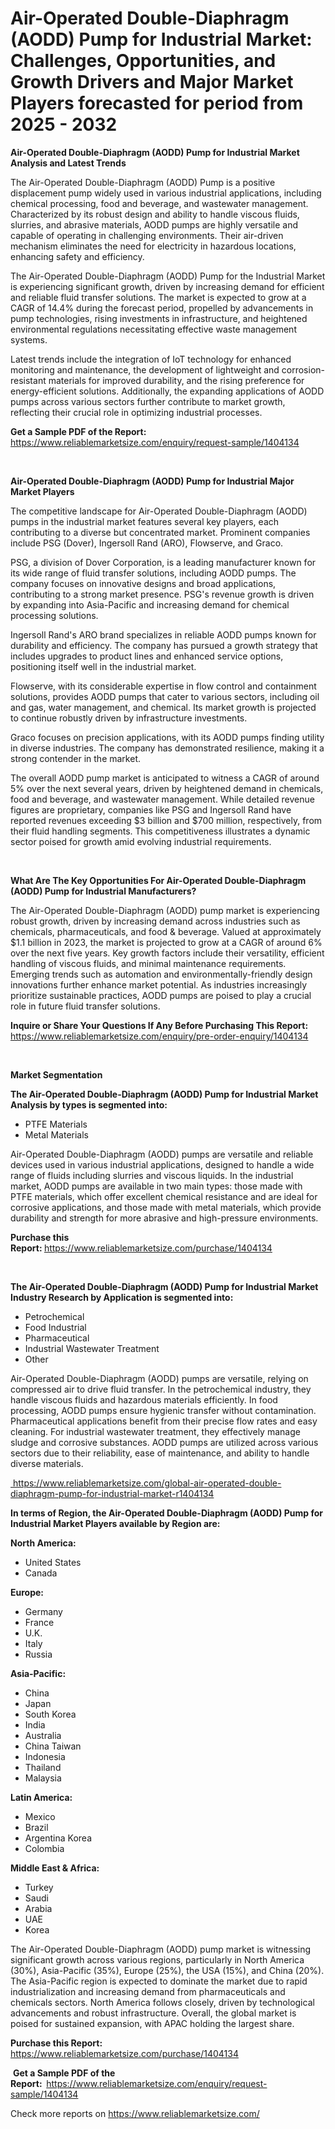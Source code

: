 <p><h1>Air-Operated Double-Diaphragm (AODD) Pump for Industrial Market: Challenges, Opportunities, and Growth Drivers and Major Market Players forecasted for period from 2025 - 2032</h1></p><p><strong>Air-Operated Double-Diaphragm (AODD) Pump for Industrial Market Analysis and Latest Trends</strong></p>
<p><p>The Air-Operated Double-Diaphragm (AODD) Pump is a positive displacement pump widely used in various industrial applications, including chemical processing, food and beverage, and wastewater management. Characterized by its robust design and ability to handle viscous fluids, slurries, and abrasive materials, AODD pumps are highly versatile and capable of operating in challenging environments. Their air-driven mechanism eliminates the need for electricity in hazardous locations, enhancing safety and efficiency.</p><p>The Air-Operated Double-Diaphragm (AODD) Pump for the Industrial Market is experiencing significant growth, driven by increasing demand for efficient and reliable fluid transfer solutions. The market is expected to grow at a CAGR of 14.4% during the forecast period, propelled by advancements in pump technologies, rising investments in infrastructure, and heightened environmental regulations necessitating effective waste management systems.</p><p>Latest trends include the integration of IoT technology for enhanced monitoring and maintenance, the development of lightweight and corrosion-resistant materials for improved durability, and the rising preference for energy-efficient solutions. Additionally, the expanding applications of AODD pumps across various sectors further contribute to market growth, reflecting their crucial role in optimizing industrial processes.</p></p>
<p><strong>Get a Sample PDF of the Report:&nbsp;</strong> <a href="https://www.reliablemarketsize.com/enquiry/request-sample/1404134?utm_campaign=2747&utm_medium=2&utm_source=Github&utm_content=ia&utm_term=28032025&utm_id=air-operated-double-diaphragm-aodd-pump-for-industrial">https://www.reliablemarketsize.com/enquiry/request-sample/1404134</a></p>
<p>&nbsp;</p>
<p><strong>Air-Operated Double-Diaphragm (AODD) Pump for Industrial Major Market Players</strong></p>
<p><p>The competitive landscape for Air-Operated Double-Diaphragm (AODD) pumps in the industrial market features several key players, each contributing to a diverse but concentrated market. Prominent companies include PSG (Dover), Ingersoll Rand (ARO), Flowserve, and Graco. </p><p>PSG, a division of Dover Corporation, is a leading manufacturer known for its wide range of fluid transfer solutions, including AODD pumps. The company focuses on innovative designs and broad applications, contributing to a strong market presence. PSG's revenue growth is driven by expanding into Asia-Pacific and increasing demand for chemical processing solutions.</p><p>Ingersoll Rand's ARO brand specializes in reliable AODD pumps known for durability and efficiency. The company has pursued a growth strategy that includes upgrades to product lines and enhanced service options, positioning itself well in the industrial market. </p><p>Flowserve, with its considerable expertise in flow control and containment solutions, provides AODD pumps that cater to various sectors, including oil and gas, water management, and chemical. Its market growth is projected to continue robustly driven by infrastructure investments.</p><p>Graco focuses on precision applications, with its AODD pumps finding utility in diverse industries. The company has demonstrated resilience, making it a strong contender in the market. </p><p>The overall AODD pump market is anticipated to witness a CAGR of around 5% over the next several years, driven by heightened demand in chemicals, food and beverage, and wastewater management. While detailed revenue figures are proprietary, companies like PSG and Ingersoll Rand have reported revenues exceeding $3 billion and $700 million, respectively, from their fluid handling segments. This competitiveness illustrates a dynamic sector poised for growth amid evolving industrial requirements.</p></p>
<p>&nbsp;</p>
<p><strong>What Are The Key Opportunities For Air-Operated Double-Diaphragm (AODD) Pump for Industrial Manufacturers?</strong></p>
<p><p>The Air-Operated Double-Diaphragm (AODD) pump market is experiencing robust growth, driven by increasing demand across industries such as chemicals, pharmaceuticals, and food & beverage. Valued at approximately $1.1 billion in 2023, the market is projected to grow at a CAGR of around 6% over the next five years. Key growth factors include their versatility, efficient handling of viscous fluids, and minimal maintenance requirements. Emerging trends such as automation and environmentally-friendly design innovations further enhance market potential. As industries increasingly prioritize sustainable practices, AODD pumps are poised to play a crucial role in future fluid transfer solutions.</p></p>
<p><strong>Inquire or Share Your Questions If Any Before Purchasing This Report:</strong> <a href="https://www.reliablemarketsize.com/enquiry/pre-order-enquiry/1404134?utm_campaign=2747&utm_medium=2&utm_source=Github&utm_content=ia&utm_term=28032025&utm_id=air-operated-double-diaphragm-aodd-pump-for-industrial">https://www.reliablemarketsize.com/enquiry/pre-order-enquiry/1404134</a></p>
<p>&nbsp;</p>
<p><strong>Market Segmentation</strong></p>
<p><strong>The Air-Operated Double-Diaphragm (AODD) Pump for Industrial Market Analysis by types is segmented into:</strong></p>
<p><ul><li>PTFE Materials</li><li>Metal Materials</li></ul></p>
<p><p>Air-Operated Double-Diaphragm (AODD) pumps are versatile and reliable devices used in various industrial applications, designed to handle a wide range of fluids including slurries and viscous liquids. In the industrial market, AODD pumps are available in two main types: those made with PTFE materials, which offer excellent chemical resistance and are ideal for corrosive applications, and those made with metal materials, which provide durability and strength for more abrasive and high-pressure environments.</p></p>
<p><strong>Purchase this Report:&nbsp;</strong><a href="https://www.reliablemarketsize.com/purchase/1404134?utm_campaign=2747&utm_medium=2&utm_source=Github&utm_content=ia&utm_term=28032025&utm_id=air-operated-double-diaphragm-aodd-pump-for-industrial">https://www.reliablemarketsize.com/purchase/1404134</a></p>
<p>&nbsp;</p>
<p><strong>The Air-Operated Double-Diaphragm (AODD) Pump for Industrial Market Industry Research by Application is segmented into:</strong></p>
<p><ul><li>Petrochemical</li><li>Food Industrial</li><li>Pharmaceutical</li><li>Industrial Wastewater Treatment</li><li>Other</li></ul></p>
<p><p>Air-Operated Double-Diaphragm (AODD) pumps are versatile, relying on compressed air to drive fluid transfer. In the petrochemical industry, they handle viscous fluids and hazardous materials efficiently. In food processing, AODD pumps ensure hygienic transfer without contamination. Pharmaceutical applications benefit from their precise flow rates and easy cleaning. For industrial wastewater treatment, they effectively manage sludge and corrosive substances. AODD pumps are utilized across various sectors due to their reliability, ease of maintenance, and ability to handle diverse materials.</p></p>
<p><a href="https://www.reliablemarketsize.com/global-air-operated-double-diaphragm-pump-for-industrial-market-r1404134?utm_campaign=2747&utm_medium=2&utm_source=Github&utm_content=ia&utm_term=28032025&utm_id=air-operated-double-diaphragm-aodd-pump-for-industrial">&nbsp;https://www.reliablemarketsize.com/global-air-operated-double-diaphragm-pump-for-industrial-market-r1404134</a></p>
<p><strong>In terms of Region, the Air-Operated Double-Diaphragm (AODD) Pump for Industrial Market Players available by Region are:</strong></p>
<p>
    <p> <strong> North America: </strong>
        <ul>
            <li>United States</li>
            <li>Canada</li>
        </ul>
        </p> 
    <p> <strong> Europe: </strong>
        <ul>
            <li>Germany</li>
            <li>France</li>
            <li>U.K.</li>
            <li>Italy</li>
            <li>Russia</li>
        </ul>
        </p> 
    <p> <strong> Asia-Pacific: </strong>
        <ul>
            <li>China</li>
            <li>Japan</li>
            <li>South Korea</li>
            <li>India</li>
            <li>Australia</li>
            <li>China Taiwan</li>
            <li>Indonesia</li>
            <li>Thailand</li>
            <li>Malaysia</li>
        </ul>
        </p> 
    <p> <strong> Latin America: </strong>
        <ul>
            <li>Mexico</li>
            <li>Brazil</li>
            <li>Argentina Korea</li>
            <li>Colombia</li>
        </ul>
        </p> 
    <p> <strong> Middle East & Africa: </strong>
        <ul>
            <li>Turkey</li>
            <li>Saudi</li>
            <li>Arabia</li>
            <li>UAE</li>
            <li>Korea</li>
        </ul>
    </p>
    </p>
<p><p>The Air-Operated Double-Diaphragm (AODD) pump market is witnessing significant growth across various regions, particularly in North America (30%), Asia-Pacific (35%), Europe (25%), the USA (15%), and China (20%). The Asia-Pacific region is expected to dominate the market due to rapid industrialization and increasing demand from pharmaceuticals and chemicals sectors. North America follows closely, driven by technological advancements and robust infrastructure. Overall, the global market is poised for sustained expansion, with APAC holding the largest share.</p></p>
<p><strong>Purchase this Report: </strong><a href="https://www.reliablemarketsize.com/purchase/1404134?utm_campaign=2747&utm_medium=2&utm_source=Github&utm_content=ia&utm_term=28032025&utm_id=air-operated-double-diaphragm-aodd-pump-for-industrial">https://www.reliablemarketsize.com/purchase/1404134</a></p>
<p>&nbsp;<strong>Get a Sample PDF of the Report:&nbsp;&nbsp;</strong><a href="https://www.reliablemarketsize.com/enquiry/request-sample/1404134?utm_campaign=2747&utm_medium=2&utm_source=Github&utm_content=ia&utm_term=28032025&utm_id=air-operated-double-diaphragm-aodd-pump-for-industrial">https://www.reliablemarketsize.com/enquiry/request-sample/1404134</a></p>
<p><strong></strong></p>
<p>Check more reports on <a href="https://www.reliablemarketsize.com/?utm_campaign=2747&utm_medium=2&utm_source=Github&utm_content=ia&utm_term=28032025&utm_id=air-operated-double-diaphragm-aodd-pump-for-industrial">https://www.reliablemarketsize.com/</a></p>